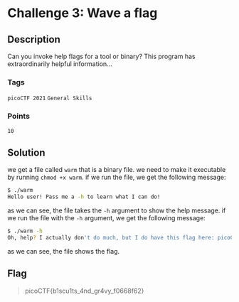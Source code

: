 # Challenge 3: Wave a flag

## Description

Can you invoke help flags for a tool or binary? This program has extraordinarily helpful information...

### Tags

`picoCTF 2021` `General Skills`

### Points

`10`

## Solution

we get a file called `warm` that is a binary file. we need to make it executable by running `chmod +x warm`. if we run the file, we get the following message:

```bash
$ ./warm
Hello user! Pass me a -h to learn what I can do!
```

as we can see, the file takes the `-h` argument to show the help message. if we run the file with the `-h` argument, we get the following message:

```bash
$ ./warm -h
Oh, help? I actually don't do much, but I do have this flag here: picoCTF{b1scu1ts_4nd_gr4vy_f0668f62}
```

as we can see, the file shows the flag.

## Flag

> picoCTF{b1scu1ts_4nd_gr4vy_f0668f62}
